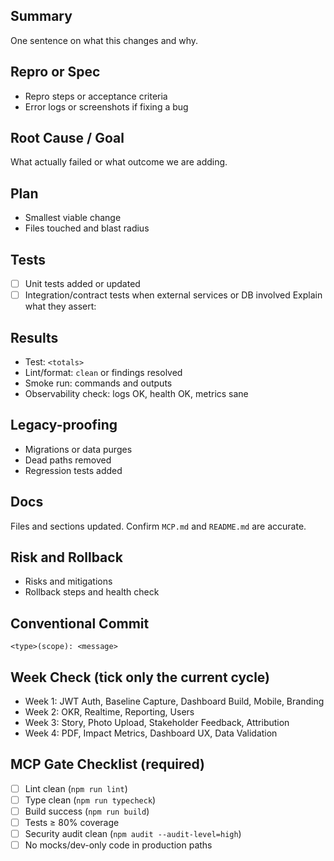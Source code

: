 ## Summary

One sentence on what this changes and why.

## Repro or Spec

- Repro steps or acceptance criteria
- Error logs or screenshots if fixing a bug

## Root Cause / Goal

What actually failed or what outcome we are adding.

## Plan

- Smallest viable change
- Files touched and blast radius

## Tests

- [ ] Unit tests added or updated
- [ ] Integration/contract tests when external services or DB involved
      Explain what they assert:

## Results

- Test: `<totals>`
- Lint/format: `clean` or findings resolved
- Smoke run: commands and outputs
- Observability check: logs OK, health OK, metrics sane

## Legacy-proofing

- Migrations or data purges
- Dead paths removed
- Regression tests added

## Docs

Files and sections updated. Confirm `MCP.md` and `README.md` are accurate.

## Risk and Rollback

- Risks and mitigations
- Rollback steps and health check

## Conventional Commit

`<type>(scope): <message>`

## Week Check (tick only the current cycle)

- Week 1: JWT Auth, Baseline Capture, Dashboard Build, Mobile, Branding
- Week 2: OKR, Realtime, Reporting, Users
- Week 3: Story, Photo Upload, Stakeholder Feedback, Attribution
- Week 4: PDF, Impact Metrics, Dashboard UX, Data Validation

## MCP Gate Checklist (required)

- [ ] Lint clean (`npm run lint`)
- [ ] Type clean (`npm run typecheck`)
- [ ] Build success (`npm run build`)
- [ ] Tests ≥ 80% coverage
- [ ] Security audit clean (`npm audit --audit-level=high`)
- [ ] No mocks/dev-only code in production paths
